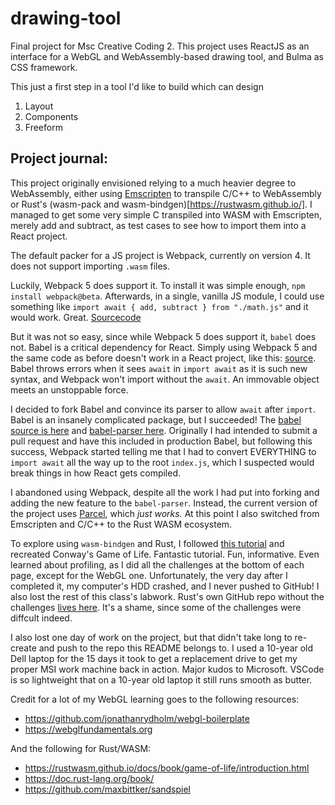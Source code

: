 # drawing-tool
Final project for Msc Creative Coding 2. This project uses ReactJS as an interface for a WebGL and WebAssembly-based drawing tool, and Bulma as CSS framework. 


This just a first step in a tool I'd like to build which can design
1) Layout
2) Components
3) Freeform

## Project journal:

This project originally envisioned relying to a much heavier degree to WebAssembly, either using [Emscripten](https://emscripten.org/) to transpile C/C++ to WebAssembly or Rust's (wasm-pack and wasm-bindgen)[https://rustwasm.github.io/]. I managed to get some very simple C transpiled into WASM with Emscripten, merely add and subtract, as test cases to see how to import them into a React project.

The default packer for a JS project is Webpack, currently on version 4. It does not support importing `.wasm` files. 

Luckily, Webpack 5 does support it. To install it was simple enough, `npm install webpack@beta`. Afterwards, in a single, vanilla JS module, I could use something like `import await { add, subtract } from "./math.js"` and it would work. Great. [Sourcecode](https://github.com/Toruitas/webpack5wasm)

But it was not so easy, since while Webpack 5 does support it, `babel` does not. Babel is a critical dependency for React. Simply using Webpack 5 and the same code as before doesn't work in a React project, like this: [source](https://github.com/Toruitas/react-wasm-exp/blob/master/src/app/features/counter/counterSlice.js). Babel throws errors when it sees `await` in `import await` as it is such new syntax, and Webpack won't import without the `await`. An immovable object meets an unstoppable force.

I decided to fork Babel and convince its parser to allow `await` after `import`. Babel is an insanely complicated package, but I succeeded! The [babel source is here](https://github.com/Toruitas/babel) and [babel-parser here](https://github.com/Toruitas/babel/tree/master/packages/babel-parser). Originally I had intended to submit a pull request and have this included in production Babel, but following this success, Webpack started telling me that I had to convert EVERYTHING to `import await` all the way up to the root `index.js`, which I suspected would break things in how React gets compiled. 

I abandoned using Webpack, despite all the work I had put into forking and adding the new feature to the `babel-parser`. Instead, the current version of the project uses [Parcel](https://parceljs.org/), which *just works.* At this point I also switched from Emscripten and C/C++ to the Rust WASM ecosystem. 

To explore using `wasm-bindgen` and Rust, I followed [this tutorial](https://rustwasm.github.io/docs/book/) and recreated Conway's Game of Life. Fantastic tutorial. Fun, informative. Even learned about profiling, as I did all the challenges at the bottom of each page, except for the WebGL one. Unfortunately, the very day after I completed it, my computer's HDD crashed, and I never pushed to GitHub! I also lost the rest of this class's labwork. Rust's own GitHub repo without the challenges [lives here](https://github.com/rustwasm/wasm_game_of_life). It's a shame, since some of the challenges were diffcult indeed. 

I also lost one day of work on the project, but that didn't take long to re-create and push to the repo this README belongs to. I used a 10-year old Dell laptop for the 15 days it took to get a replacement drive to get my proper MSI work machine back in action. Major kudos to Microsoft. VSCode is so lightweight that on a 10-year old laptop it still runs smooth as butter.




Credit for a lot of my WebGL learning goes to the following resources:
* https://github.com/jonathanrydholm/webgl-boilerplate
* https://webglfundamentals.org

And the following for Rust/WASM:
* https://rustwasm.github.io/docs/book/game-of-life/introduction.html 
* https://doc.rust-lang.org/book/ 
* https://github.com/maxbittker/sandspiel 